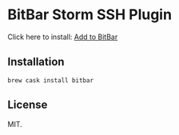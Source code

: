 # BitBar Storm SSH Plugin

Click here to install:
[Add to BitBar](bitbar://openPlugin?title=Storm%20SSH&src=https://github.com/f/storm-bitbar/raw/master/stormssh.30s.sh)

## Installation

```
brew cask install bitbar
```

## License
MIT.
